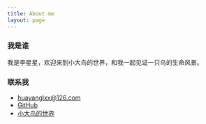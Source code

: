 ```yaml
---
title: About me
layout: page
---
```


<h3>我是谁</h3>

我是李星星，欢迎来到小大鸟的世界，和我一起见证一只鸟的生命风景。

<h3>联系我</h3>

* <i class="fa fa-envelope"></i>huayanglxx@126.com
* <i class="fa fa-github"></i><a href="http://www.github.com/lucy201703/" target="_blank" title="星星的Github">GitHub</a>
* <i class="fa fa-pencil"></i><a href="http://www.liujie2018.com" target="_blank" title="我的个人博客">[小大鸟的世界](http://www.lxxlucy.com)</a>



